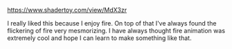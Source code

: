 https://www.shadertoy.com/view/MdX3zr

I really liked this because I enjoy fire. On top of that I've always found the flickering of fire very mesmorizing. I have always thought fire animation was extremely cool and hope I can learn to make something like that.
